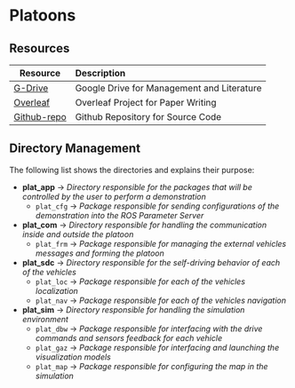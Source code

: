 # Platoons

## Resources

| **Resource**       | **Description**   |
|--------------------|:------------------|
| [G-Drive](https://drive.google.com/drive/folders/1yUdHC7Go0_v80fDRuy0mRORAJV-xAzHh?usp=sharing)	| Google Drive for Management and Literature	|
| [Overleaf](https://www.overleaf.com/1737169256jszkkfntpjtb)						| Overleaf Project for Paper Writing		|
| [Github-repo](https://github.com/eigenomarksamy/platoons.git)						| Github Repository for Source Code		|

## Directory Management

The following list shows the directories and explains their purpose:

* **plat_app**	-> *Directory responsible for the packages that will be controlled by the user to perform a demonstration*
	- `plat_cfg`	-> *Package responsible for sending configurations of the demonstration into the ROS Parameter Server*
* **plat_com**	-> *Directory responsible for handling the communication inside and outside the platoon*
	- `plat_frm`	-> *Package responsible for managing the external vehicles messages and forming the platoon*
* **plat_sdc**	-> *Directory responsible for the self-driving behavior of each of the vehicles*
	- `plat_loc`	-> *Package responsible for each of the vehicles localization*
	- `plat_nav`	-> *Package responsible for each of the vehicles navigation*
* **plat_sim**	-> *Directory responsible for handling the simulation environment*
	- `plat_dbw`	-> *Package responsible for interfacing with the drive commands and sensors feedback for each vehicle*
	- `plat_gaz`	-> *Package responsible for interfacing and launching the visualization models*
	- `plat_map`	-> *Package responsible for configuring the map in the simulation*
